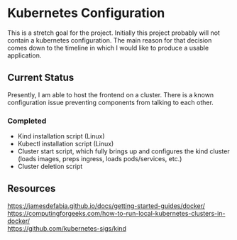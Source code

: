 # Kubernetes Configuration
This is a stretch goal for the project. Initially this project probably will not contain a kubernetes configuration. The main reason for that decision comes down to the timeline in which I would like to produce a usable application.

## Current Status
Presently, I am able to host the frontend on a cluster. There is a known configuration issue preventing components from talking to each other.

### Completed
- Kind installation script (Linux)
- Kubectl installation script (Linux)
- Cluster start script, which fully brings up and configures the kind cluster (loads images, preps ingress, loads pods/services, etc.)
- Cluster deletion script

## Resources
https://jamesdefabia.github.io/docs/getting-started-guides/docker/  
https://computingforgeeks.com/how-to-run-local-kubernetes-clusters-in-docker/  
https://github.com/kubernetes-sigs/kind  
